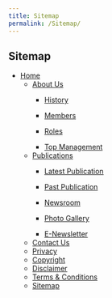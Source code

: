 ```yaml
---
title: Sitemap
permalink: /Sitemap/
---
```

<div class="section-content">
   <h2>Sitemap</h2>
   <ul>
      <li>
         <a href="/">Home</a>
         <ul>
            <li><a href="/About-Us">About Us</a></li>
            <ul>
               <li><a href="/About-Us/History">History</a></li>
            </ul>
            <ul>
               <li><a href="/About-Us/Members">Members</a></li>
            </ul>
            <ul>
               <li><a href="/About-Us/Roles">Roles</a></li>
            </ul>
            <ul>
               <li><a href="/About-Us/Top-Management">Top Management</a></li>
            </ul>
         </ul>
         <ul></ul>
         <ul></ul>
         <ul></ul>
         <ul></ul>
         <ul></ul>
         <ul></ul>
         <ul></ul>
         <ul></ul>
         <ul>
            <li><a href="/Publications">Publications</a></li>
            <ul>
               <li><a href="/Publications/Latest-Publication">Latest Publication</a></li>
            </ul>
            <ul>
               <li><a href="/Publications/Past-Publication">Past Publication</a></li>
            </ul>
            <ul>
               <li><a href="/Publications/Newsroom">Newsroom</a></li>
            </ul>
            <ul>
               <li><a href="/Publications/Photo-Gallery">Photo Gallery</a></li>
            </ul>
            <ul>
               <li><a href="/Publications/E-Newsletter">E-Newsletter</a></li>
            </ul>
         </ul>
         <ul>
            <li><a href="/Contact-Us">Contact Us</a></li>
         </ul>
         <ul>
            <li><a href="/Privacy">Privacy</a></li>
         </ul>
         <ul>
            <li><a href="/Copyright">Copyright</a></li>
         </ul>
         <ul>
            <li><a href="/Disclaimer">Disclaimer</a></li>
         </ul>
         <ul></ul>
         <ul>
            <li><a href="/Terms-and-Conditions">Terms &amp; Conditions</a></li>
         </ul>
         <ul></ul>
         <ul>
            <li><a href="/Sitemap">Sitemap</a></li>
         </ul>
         <ul></ul>
      </li>
   </ul>
</div>
